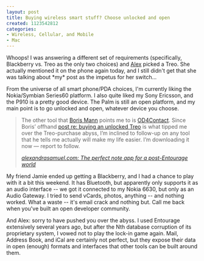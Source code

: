 ```yaml
--- 
layout: post
title: Buying wireless smart stuff? Choose unlocked and open
created: 1123542812
categories: 
- Wireless, Cellular, and Mobile
- Mac
---
```


<p>Whoops! I was answering a different set of requirements (specifically, Blackberry vs. Treo as the only two choices) and <a href="http://www.alexandrasamuel.com">Alex</a> picked a Treo. She actually mentioned it on the phone again today, and I still didn't get that she was talking about *my* post as the impetus for her switch...</p>

<p>From the universe of all smart phone/PDA choices, I'm currently liking the Nokia/Symbian Series60 platform. I also quite liked my Sony Ericsson, and the P910 is a pretty good device. The Palm is still an open platform, and my main point is to go unlocked and open, whatever device you choose.</p>

<blockquote>
	<p>The other tool that <a href="http://www.bmannconsulting.com">Boris Mann</a> points me to is <a href="http://www.objective-decision.com/en/products/od4contact/">OD4Contact</a>. Since Boris’ offhand <a href="http://www.bmannconsulting.com/node/1499">post re: buying an unlocked Treo</a> is what tipped me over the Treo-purchase abyss, I’m inclined to follow-up on any tool that he tells me actually will make my life easier. I’m downloading it now — report to follow.
</p>
<cite><a href="http://www.alexandrasamuel.com/archive/235/#comments">alexandrasamuel.com: The perfect note app for a post-Entourage world</a></cite> 
</blockquote>

<p>My friend Jamie ended up getting a Blackberry, and I had a chance to play with it a bit this weekend. It has Bluetooth, but apparently only supports it as an audio interface -- we got it connected to my Nokia 6630, but only as an Audio Gateway. I tried to send vCards, photos, anything -- and nothing worked. What a waste -- it's email crack and nothing but. Call me back when you've built an open developer community.</p>

<p>And Alex: sorry to have pushed you over the abyss. I used Entourage extensively several years ago, but after the Nth database corruption of its proprietary system, I vowed not to play the lock-in game again. Mail, Address Book, and iCal are certainly not perfect, but they expose their data in open (enough) formats and interfaces that other tools can be built around them.</p>
<!--break-->
